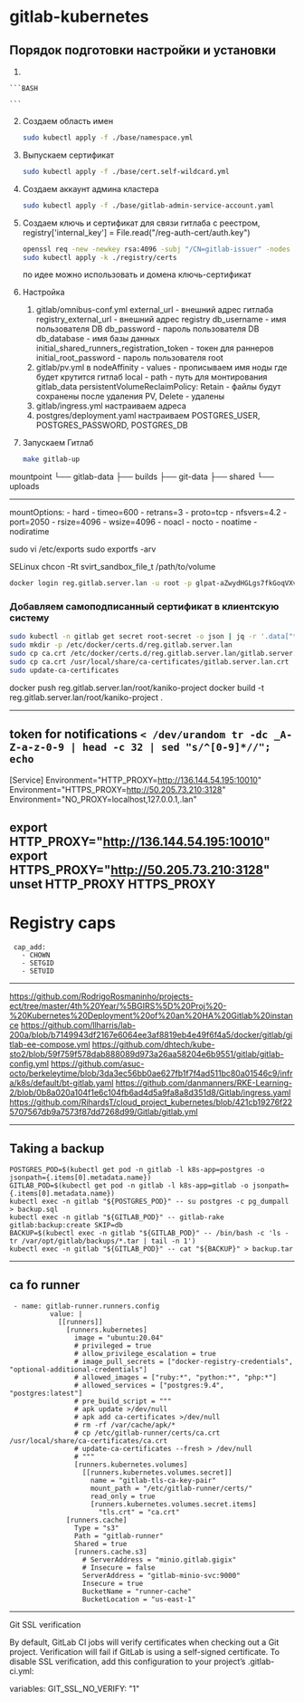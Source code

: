 # gitlab-kubernetes

## Порядок подготовки настройки и установки

1. 

    ```BASH
 
    ```

2. Создаем область имен

    ```BASH
    sudo kubectl apply -f ./base/namespace.yml
    ```

3. Выпускаем сертификат

    ```BASH
    sudo kubectl apply -f ./base/cert.self-wildcard.yml
    ```

4. Создаем аккаунт админа кластера

    ```BASH
    sudo kubectl apply -f ./base/gitlab-admin-service-account.yaml
    ```

5. Создаем ключь и сертификат для связи гитлаба с реестром, registry['internal_key'] = File.read("/reg-auth-cert/auth.key")

    ```BASH
    openssl req -new -newkey rsa:4096 -subj "/CN=gitlab-issuer" -nodes -x509 -keyout ./registry/certs/reg-auth.key -out ./registry/certs/reg-auth.crt
    sudo kubectl apply -k ./registry/certs
    ```

    по идее можно использовать и домена ключь-сертификат

6. Настройка
    1. gitlab/omnibus-conf.yml
       external_url - внешний адрес гитлаба
       registry_external_url - внешний адрес registry
       db_username - имя пользователя DB
       db_password - пароль пользователя DB
       db_database - имя базы данных
       initial_shared_runners_registration_token - токен для раннеров
       initial_root_password - пароль пользователя root
    2. gitlab/pv.yml
       в nodeAffinity - values - прописываем имя ноды где будет крутится гитлаб
       local - path - путь для монтирования gitlab_data
       persistentVolumeReclaimPolicy: Retain - файлы будут сохранены после удаления PV, Delete - удалены
    3. gitlab/ingress.yml
       настраиваем адреса
    4. postgres/deployment.yaml
       настраиваем POSTGRES_USER, POSTGRES_PASSWORD, POSTGRES_DB

99. Запускаем Гитлаб

    ```BASH
    make gitlab-up
    ```

mountpoint
└── gitlab-data
    ├── builds
    ├── git-data
    ├── shared
    └── uploads

---
  mountOptions:
    - hard
    - timeo=600
    - retrans=3
    - proto=tcp
    - nfsvers=4.2
    - port=2050
    - rsize=4096
    - wsize=4096
    - noacl
    - nocto
    - noatime
    - nodiratime

sudo vi /etc/exports
sudo exportfs -arv

SELinux
chcon -Rt svirt_sandbox_file_t /path/to/volume

```bash
docker login reg.gitlab.server.lan -u root -p glpat-aZwydHGLgs7fkGoqVXvL
```

### Добавляем самоподписанный сертификат в клиентскую систему

```bash
sudo kubectl -n gitlab get secret root-secret -o json | jq -r '.data["tls.crt"]' | base64 -d > gitlab.server.lan.crt
sudo mkdir -p /etc/docker/certs.d/reg.gitlab.server.lan
sudo cp ca.crt /etc/docker/certs.d/reg.gitlab.server.lan/gitlab.server.lan.crt
sudo cp ca.crt /usr/local/share/ca-certificates/gitlab.server.lan.crt
sudo update-ca-certificates
```
docker push reg.gitlab.server.lan/root/kaniko-project
docker build -t reg.gitlab.server.lan/root/kaniko-project .

---
token for notifications
`< /dev/urandom tr -dc _A-Z-a-z-0-9 | head -c 32 | sed "s/^[0-9]*//"; echo`
---


[Service]
Environment="HTTP_PROXY=http://136.144.54.195:10010"
Environment="HTTPS_PROXY=http://50.205.73.210:3128"
Environment="NO_PROXY=localhost,127.0.0.1,.lan"


export HTTP_PROXY="http://136.144.54.195:10010"
export HTTPS_PROXY="http://50.205.73.210:3128"
unset HTTP_PROXY HTTPS_PROXY
---

# Registry caps
     cap_add:
       - CHOWN
       - SETGID
       - SETUID
---

https://github.com/RodrigoRosmaninho/projects-ect/tree/master/4th%20Year/%5BGIRS%5D%20Proj%20-%20Kubernetes%20Deployment%20of%20an%20HA%20Gitlab%20instance
https://github.com/llharris/lab-200a/blob/b7149943df2167e6064ee3af8819eb4e49f6f4a5/docker/gitlab/gitlab-ee-compose.yml
https://github.com/dhtech/kube-sto2/blob/59f759f578dab888089d973a26aa58204e6b9551/gitlab/gitlab-config.yml
https://github.com/asuc-octo/berkeleytime/blob/3da3ec56bb0ae627fb1f7f4ad511bc80a01546c9/infra/k8s/default/bt-gitlab.yaml
https://github.com/danmanners/RKE-Learning-2/blob/0b8a020a104f1e6c104fb6ad4d5a9fa8a8d351d8/Gitlab/ingress.yaml
https://github.com/RihardsT/cloud_project_kubernetes/blob/421cb19276f225707567db9a7573f87dd7268d99/Gitlab/gitlab.yml

---

## Taking a backup

```shell
POSTGRES_POD=$(kubectl get pod -n gitlab -l k8s-app=postgres -o jsonpath={.items[0].metadata.name})
GITLAB_POD=$(kubectl get pod -n gitlab -l k8s-app=gitlab -o jsonpath={.items[0].metadata.name})
kubectl exec -n gitlab "${POSTGRES_POD}" -- su postgres -c pg_dumpall > backup.sql
kubectl exec -n gitlab "${GITLAB_POD}" -- gitlab-rake gitlab:backup:create SKIP=db
BACKUP=$(kubectl exec -n gitlab "${GITLAB_POD}" -- /bin/bash -c 'ls -tr /var/opt/gitlab/backups/*.tar | tail -n 1')
kubectl exec -n gitlab "${GITLAB_POD}" -- cat "${BACKUP}" > backup.tar
```

---
## ca fo runner
```
 - name: gitlab-runner.runners.config
          value: |
            [[runners]]
              [runners.kubernetes]
                image = "ubuntu:20.04"
                # privileged = true
                # allow_privilege_escalation = true
                # image_pull_secrets = ["docker-registry-credentials", "optional-additional-credentials"]
                # allowed_images = ["ruby:*", "python:*", "php:*"]
                # allowed_services = ["postgres:9.4", "postgres:latest"]
                # pre_build_script = """
                # apk update >/dev/null
                # apk add ca-certificates >/dev/null
                # rm -rf /var/cache/apk/*
                # cp /etc/gitlab-runner/certs/ca.crt /usr/local/share/ca-certificates/ca.crt
                # update-ca-certificates --fresh > /dev/null
                # """
                [runners.kubernetes.volumes]
                  [[runners.kubernetes.volumes.secret]]
                    name = "gitlab-tls-ca-key-pair"
                    mount_path = "/etc/gitlab-runner/certs/"
                    read_only = true
                    [runners.kubernetes.volumes.secret.items]
                      "tls.crt" = "ca.crt"
              [runners.cache]
                Type = "s3"
                Path = "gitlab-runner"
                Shared = true
                [runners.cache.s3]
                  # ServerAddress = "minio.gitlab.gigix"
                  # Insecure = false
                  ServerAddress = "gitlab-minio-svc:9000"
                  Insecure = true
                  BucketName = "runner-cache"
                  BucketLocation = "us-east-1"
```

---
Git SSL verification

By default, GitLab CI jobs will verify certificates when checking out a Git project. Verification will fail if GitLab is using a self-signed certificate. To disable SSL verification, add this configuration to your project’s .gitlab-ci.yml:

variables:
  GIT_SSL_NO_VERIFY: "1"
